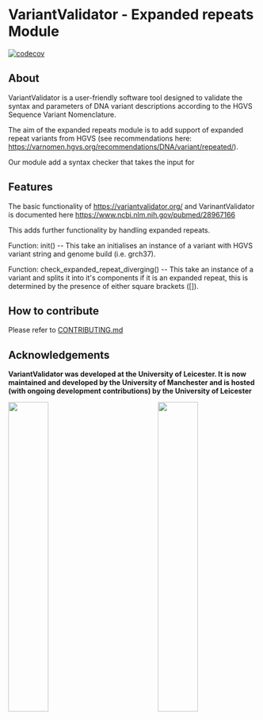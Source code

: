 # VariantValidator - Expanded repeats Module

[![codecov](https://codecov.io/gh/openvar/variantValidator/branch/restructuring_py3/graph/badge.svg)](https://codecov.io/gh/openvar/variantValidator)

## About

VariantValidator is a user-friendly software tool designed to validate the syntax and
parameters of DNA variant descriptions according to the HGVS Sequence Variant
Nomenclature.

The aim of the expanded repeats module is to add support of expanded repeat variants from HGVS (see recommendations here: https://varnomen.hgvs.org/recommendations/DNA/variant/repeated/).

Our module add a syntax checker that takes the input for 


## Features

The basic functionality of https://variantvalidator.org/ and VarinantValidator is documented here https://www.ncbi.nlm.nih.gov/pubmed/28967166

This adds further functionality by handling expanded repeats.

Function: init() --
This take an initialises an instance of a variant with HGVS variant string and genome build (i.e. grch37).

Function: check_expanded_repeat_diverging() --
This take an instance of a variant and splits it into it's components if it is an expanded repeat, this is determined by the presence of either square brackets ([]).

## How to contribute
Please refer to [CONTRIBUTING.md](https://github.com/openvar/variantValidator/blob/master/CONTRIBUTING.md)

## Acknowledgements

**VariantValidator was developed at the University of Leicester. It is now maintained and developed by the University of Manchester and is hosted (with ongoing development contributions) by the University of Leicester**

<img src="https://github.com/i3hsInnovation/resources/blob/master/images/UoM_logo.jpg?raw=true" width="40%" align="left"/>
<img src="https://github.com/i3hsInnovation/resources/blob/master/images/UoL-Logo-Full-Colour.png?raw=true" width="40%" align="right" />
